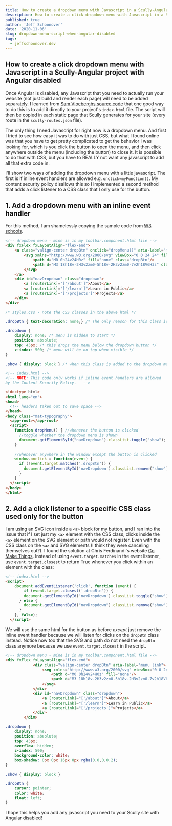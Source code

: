 ```yaml
---
title: How to create a dropdown menu with Javascript in a Scully-Angular project with Angular disabled
description: How to create a click dropdown menu with Javascript in a Scully-Angular project with Angular disabled.  
published: true
author: 'Jeff Schoonover'
date: '2020-11-06'
slug: dropdown-menu-script-when-angular-disabled
tags:
  - jeffschoonover.dev
---
```


## How to create a click dropdown menu with Javascript in a Scully-Angular project with Angular disabled  

Once Angular is disabled, any Javascript that you need to actually run your website (not just build and render each page) will need to be added separately.  I learned from [Sam Vloeberghs source code](https://github.com/samvloeberghs/kwerri-oss/tree/master/projects/samvloeberghs/src) that one good way to do this is to add it directly to your project's `index.html` file.  The script will then be copied in each static page that Scully generates for your site (every route in the `scully-routes.json` file).

The only thing I need Javascript for right now is a dropdown menu.  And first I tried to see how easy it was to do with just CSS, but what I found online was that you have to get pretty complicated to get the behavior I was looking for, which is you click the button to open the menu, and then click anywhere outside the menu (including the button) to close it.  It is possible to do that with CSS, but you have to REALLY not want any javascript to add all that extra code in.

I'll show two ways of adding the dropdown menu with a little javascript.  The first is if inline event handlers are allowed e.g. `onclick=myFunction()`.  My content security policy disallows this so I implemented a second method that adds a click listener to a CSS class that I only use for the button.

## 1. Add a dropdown menu with an inline event handler

For this method, I am shamelessly copying the sample code from [W3 schools](https://www.w3schools.com/howto/tryit.asp?filename=tryhow_css_dropdown_navbar_click).

```html
<!-- dropdown menu - mine is in my toolbar.component.html file -->
<div fxFlex fxLayoutAlign="flex-end">
    <a class="valign-center dropBtn" onclick="dropMenu()" aria-label="menu link">
        <svg xmlns="http://www.w3.org/2000/svg" viewBox="0 0 24 24" fill="currentColor" width="28px" height="28px" class="dropBtn">
            <path d="M0 0h24v24H0z" fill="none" class="dropBtn"/>
            <path d="M3 18h18v-2H3v2zm0-5h18v-2H3v2zm0-7v2h18V6H3z" class="dropBtn"/>
        </svg>
    </a>
    <div id="navDropdown" class="dropdown">
        <a [routerLink]="['/about']">About</a>
        <a [routerLink]="['/learn']">Learn in Public</a>
        <a [routerLink]="['/projects']">Projects</a>
    </div>
</div>
```

```css
/* styles.css - note the CSS classes in the above html */

.dropBtn { text-decoration: none;} /* The only reason for this class is to group the dropdown button elements for the event listener in the index.html file script */

.dropdown {
    display: none; /* menu is hidden to start */
    position: absolute;
    top: 45px; /* this drops the menu below the dropdown button */
    z-index: 500; /* menu will be on top when visible */
}

.show { display: block } /* when this class is added to the dropdown menu with the javascript function (below), it will become visible */
```

```html
<!-- index.html -->
<!-- NOTE: This code only works if inline event handlers are allowed
by the Content Security Policy.   -->

<!doctype html>
<html lang="en">
<head>
  <!-- headers taken out to save space -->
</head>
<body class="mat-typography">
  <app-root></app-root>
  <script>
    function dropMenu() { //whenever the button is clicked
      //toggle whether the dropdown menu is shown
      document.getElementById("navDropdown").classList.toggle("show");
    }
    
    //whenever anywhere in the window except the button is clicked
    window.onclick = function(event) {
      if (!event.target.matches('.dropBtn')) {
        document.getElementById('navDropdown').classList.remove("show");
      }
    }
  </script>
</body>
</html>
```

## 2. Add a click listener to a specific CSS class used only for the button

I am using an SVG icon inside a `<a>` block for my button, and I ran into the issue that if I set just my `<a>` element with the CSS class, clicks inside the `<a>` element on the SVG element or path would not register.  Even with the CSS class on the `<a>` and SVG elements (I think they were canceling themselves out?).  I found the solution at Chris Ferdinandi's website [Go Make Things](https://gomakethings.com/detecting-click-events-on-svgs-with-vanilla-js-event-delegation/).  Instead of using `event.target.matches` in the event listener, use `event.target.closest` to return True whenever you click within an element with the class:

```html
<!-- index.html -->
<script>
    document.addEventListener('click', function (event) {
	    if (event.target.closest('.dropBtn')) {
        document.getElementById('navDropdown').classList.toggle("show");
      } else {
        document.getElementById("navDropdown").classList.remove("show");
      }
    }, false);
  </script>
```

We will use the same html for the button as before *except* just remove the inline event handler because we will listen for clicks on the `dropBtn` class instead.  Notice now too that the SVG and path do not need the `dropBtn` class anymore because we use `event.target.closest` in the script.

```html
<!-- dropdown menu - mine is in my toolbar.component.html file -->
<div fxFlex fxLayoutAlign="flex-end">
            <div class="valign-center dropBtn" aria-label="menu link">
                <svg xmlns="http://www.w3.org/2000/svg" viewBox="0 0 24 24" fill="currentColor" width="28px" height="28px" class="dropBtn">
                    <path d="M0 0h24v24H0z" fill="none"/>
                    <path d="M3 18h18v-2H3v2zm0-5h18v-2H3v2zm0-7v2h18V6H3z"/>
                </svg>
            </div>
            <div id="navDropdown" class="dropdown">
                <a [routerLink]="['/about']">About</a>
                <a [routerLink]="['/learn']">Learn in Public</a>
                <a [routerLink]="['/projects']">Projects</a>
            </div>
        </div>
```

```css
.dropdown {
    display: none;
    position: absolute;
    top: 45px;
    overflow: hidden;
    z-index: 500;
    background-color: white;
    box-shadow: 0px 0px 16px 0px rgba(0,0,0,0.2);
}

.show { display: block }

.dropBtn {
    cursor: pointer;
    color: white;
    float: left;
}
```

I hope this helps you add any javascript you need to your Scully site with Angular disabled!
